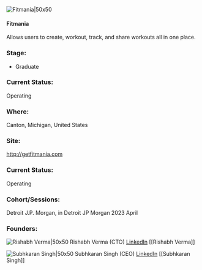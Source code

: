 

![Fitmania|50x50](https://getfitmania.com/images/Fitmania%20F%20Logo.png)

#### Fitmania
Allows users to create, workout, track, and share workouts all in one place.

### Stage: 
 - Graduate 

### Current Status: 
Operating

### Where:
Canton, Michigan, United States

### Site:
http://getfitmania.com





### Current Status: 
Operating

### Cohort/Sessions: 
Detroit J.P. Morgan, in Detroit JP Morgan 2023 April

### Founders: 

![Rishabh Verma|50x50]() Rishabh Verma (CTO) [LinkedIn](https://) [[Rishabh Verma]]

![Subhkaran Singh|50x50]() Subhkaran Singh (CEO) [LinkedIn](https://linkedin.com/in/karan4) [[Subhkaran Singh]]


